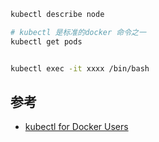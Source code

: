 

```bash
kubectl describe node

# kubectl 是标准的docker 命令之一
kubectl get pods


kubectl exec -it xxxx /bin/bash

```


## 参考
- [kubectl for Docker Users](https://kubernetes.io/docs/reference/kubectl/docker-cli-to-kubectl/)
